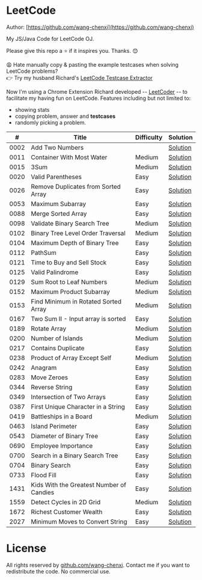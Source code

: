 # LeetCode

Author: [https://github.com/wang-chenxi](https://github.com/wang-chenxi)

My JS/Java Code for LeetCode OJ.

Please give this repo a :star: if it inspires you. Thanks. :blush:

😩 Hate manually copy & pasting the example testcases when solving LeetCode problems?  
👉 Try my husband Richard's [LeetCode Testcase Extractor](https://liuzhenglai.com/post/5e6f2551e9a0d01760b274d8)

Now I'm using a Chrome Extension Richard developed -- [LeetCoder](https://chrome.google.com/webstore/detail/gkmoalkjclphfhgnhdlilebaolpdkgpf) -- to facilitate my having fun on LeetCode. Features including but not limited to:
* showing stats
* copying problem, answer and **testcases**
* randomly picking a problem.

\# | Title | Difficulty | Solution
---|---|---|---
0002 | Add Two Numbers |  | [Solution](leetcode/0002.%20Add%20Two%20Numbers)
0011 | Container With Most Water | Medium | [Solution](leetcode/0011.%20Container%20With%20Most%20Water)
0015 | 3Sum | Medium | [Solution](leetcode/0015.%203Sum)
0020 | Valid Parentheses | Easy | [Solution](leetcode/0020.%20Valid%20Parentheses)
0026 | Remove Duplicates from Sorted Array | Easy | [Solution](leetcode/0026.%20Remove%20Duplicates%20from%20Sorted%20Array)
0053 | Maximum Subarray | Easy | [Solution](leetcode/0053.%20Maximum%20Subarray)
0088 | Merge Sorted Array | Easy | [Solution](leetcode/0088.%20Merge%20Sorted%20Array)
0098 | Validate Binary Search Tree | Medium | [Solution](leetcode/0098.%20Validate%20Binary%20Search%20Tree)
0102 | Binary Tree Level Order Traversal | Medium | [Solution](leetcode/0102.%20Binary%20Tree%20Level%20Order%20Traversal)
0104 | Maximum Depth of Binary Tree | Easy | [Solution](leetcode/0104.%20Maximum%20Depth%20of%20Binary%20Tree)
0112 | PathSum | Easy | [Solution](leetcode/0112.%20PathSum)
0121 | Time to Buy and Sell Stock | Easy | [Solution](leetcode/0121.Best%20Time%20to%20Buy%20and%20Sell%20Stock)
0125 | Valid Palindrome | Easy | [Solution](leetcode/0125.%20Valid%20Palindrome)
0129 | Sum Root to Leaf Numbers | Medium | [Solution](leetcode/0129.%20Sum%20Root%20to%20Leaf%20Numbers)
0152 | Maximum Product Subarray | Medium | [Solution](leetcode/0152.%20Maximum%20Product%20Subarray)
0153 | Find Minimum in Rotated Sorted Array | Medium | [Solution](leetcode/0153.%20Find%20Minimum%20in%20Rotated%20Sorted%20Array)
0167 | Two Sum II - Input array is sorted | Easy | [Solution](leetcode/0167.%20Two%20Sum%20II%20-%20Input%20array%20is%20sorted)
0189 | Rotate Array | Medium | [Solution](leetcode/0189.%20Rotate%20Array)
0200 | Number of Islands | Medium | [Solution](leetcode/0200.%20Number%20of%20Islands)
0217 | Contains Duplicate | Easy | [Solution](leetcode/0217.%20Contains%20Duplicate)
0238 | Product of Array Except Self | Medium | [Solution](leetcode/0238.%20Product%20of%20Array%20Except%20Self)
0242 | Anagram | Easy | [Solution](leetcode/0242.Valid%20Anagram)
0283 | Move Zeroes | Easy | [Solution](leetcode/0283.%20Move%20Zeroes)
0344 | Reverse String | Easy | [Solution](leetcode/0344.%20Reverse%20String)
0349 | Intersection of Two Arrays | Easy | [Solution](leetcode/0349.%20Intersection%20of%20Two%20Arrays)
0387 | First Unique Character in a String | Easy | [Solution](leetcode/0387.%20First%20Unique%20Character%20in%20a%20String)
0419 | Battleships in a Board | Medium | [Solution](leetcode/0419.%20Battleships%20in%20a%20Board)
0463 | Island Perimeter | Easy | [Solution](leetcode/0463.%20Island%20Perimeter)
0543 | Diameter of Binary Tree | Easy | [Solution](leetcode/0543.%20Diameter%20of%20Binary%20Tree)
0690 | Employee Importance | Easy | [Solution](leetcode/0690.%20Employee%20Importance)
0700 | Search in a Binary Search Tree | Easy | [Solution](leetcode/0700.%20Search%20in%20a%20Binary%20Search%20Tree)
0704 | Binary Search | Easy | [Solution](leetcode/0704.%20Binary%20Search)
0733 | Flood Fill | Easy | [Solution](leetcode/0733.%20Flood%20Fill)
1431 | Kids With the Greatest Number of Candies | Easy | [Solution](leetcode/1431.%20Kids%20With%20the%20Greatest%20Number%20of%20Candies)
1559 | Detect Cycles in 2D Grid | Medium | [Solution](leetcode/1559.%20Detect%20Cycles%20in%202D%20Grid)
1672 | Richest Customer Wealth | Easy | [Solution](leetcode/1672.%20Richest%20Customer%20Wealth)
2027 | Minimum Moves to Convert String | Easy | [Solution](leetcode/2027.%20Minimum%20Moves%20to%20Convert%20String)

# License

All rights reserved by [github.com/wang-chenxi](https://github.com/wang-chenxi). Contact me if you want to redistribute the code. No commercial use.
